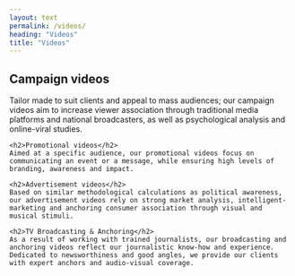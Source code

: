 ```yaml
---
layout: text
permalink: /videos/
heading: "Videos"
title: "Videos"
---
```


<p>
	<h2>Campaign videos</h2>
	Tailor made to suit clients and appeal to mass audiences; our campaign videos aim to increase viewer association through traditional media platforms and national broadcasters, as well as psychological analysis and online-viral studies.

	<h2>Promotional videos</h2>
	Aimed at a specific audience, our promotional videos focus on communicating an event or a message, while ensuring high levels of branding, awareness and impact.

	<h2>Advertisement videos</h2>
	Based on similar methodological calculations as political awareness, our advertisement videos rely on strong market analysis, intelligent-marketing and anchoring consumer association through visual and musical stimuli. 

	<h2>TV Broadcasting & Anchoring</h2>
	As a result of working with trained journalists, our broadcasting and anchoring videos reflect our journalistic know-how and experience. Dedicated to newsworthiness and good angles, we provide our clients with expert anchors and audio-visual coverage.

</p>

